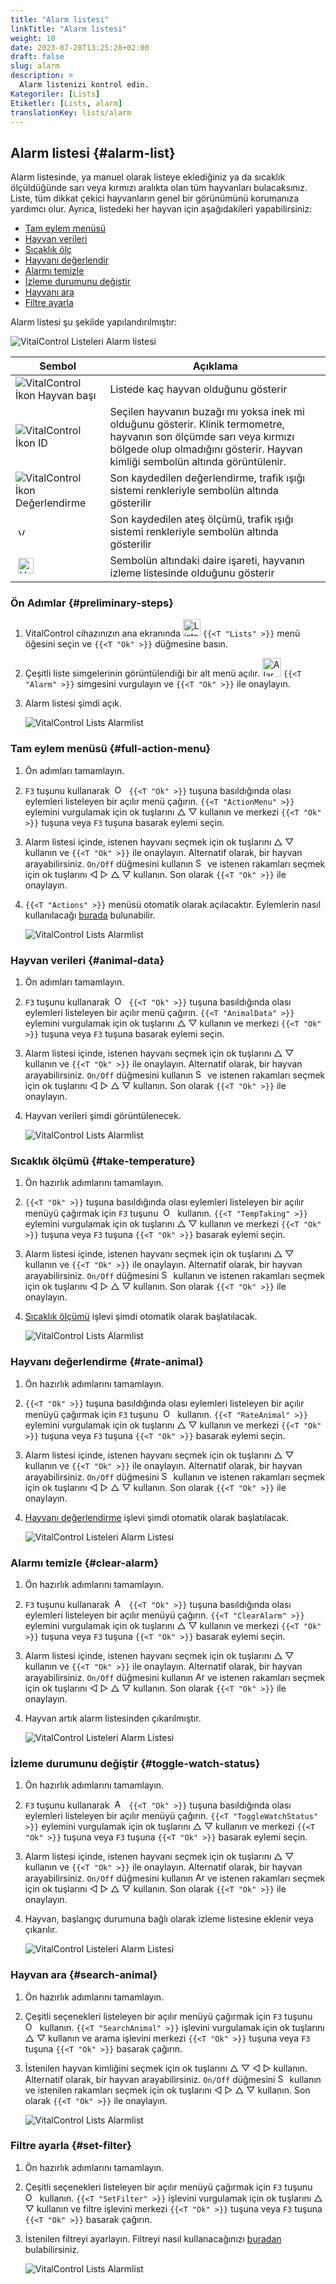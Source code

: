 ```yaml
---
title: "Alarm listesi"
linkTitle: "Alarm listesi"
weight: 10
date: 2023-07-28T13:25:28+02:00
draft: false
slug: alarm
description: >
  Alarm listenizi kontrol edin.
Kategoriler: [Lists]
Etiketler: [Lists, alarm]
translationKey: lists/alarm
---
```

## Alarm listesi {#alarm-list}

Alarm listesinde, ya manuel olarak listeye eklediğiniz ya da sıcaklık ölçüldüğünde sarı veya kırmızı aralıkta olan tüm hayvanları bulacaksınız. Liste, tüm dikkat çekici hayvanların genel bir görünümünü korumanıza yardımcı olur. Ayrıca, listedeki her hayvan için aşağıdakileri yapabilirsiniz:

- [Tam eylem menüsü](#full-action-menu)
- [Hayvan verileri](#animal-data)
- [Sıcaklık ölç](#take-temperature)
- [Hayvanı değerlendir](#rate-animal)
- [Alarmı temizle](#clear-alarm)
- [İzleme durumunu değiştir](#toggle-watch-status)
- [Hayvanı ara](#search-animal)
- [Filtre ayarla](#set-filter)

Alarm listesi şu şekilde yapılandırılmıştır:

   ![VitalControl Listeleri Alarm listesi](../images/alarmstructure.png "Alarm listesinin yapısı")

|Sembol   | Açıklama
|-------  |----
| ![VitalControl İkon Hayvan başı](../images/kopf.png "Hayvan başı") | Listede kaç hayvan olduğunu gösterir
| ![VitalControl İkon ID](../images/ID.png "ID") | Seçilen hayvanın buzağı mı yoksa inek mi olduğunu gösterir. Klinik termometre, hayvanın son ölçümde sarı veya kırmızı bölgede olup olmadığını gösterir. Hayvan kimliği sembolün altında görüntülenir.
| ![VitalControl İkon Değerlendirme](../images/auge.png "İkon Değerlendirme") | Son kaydedilen değerlendirme, trafik ışığı sistemi renkleriyle sembolün altında gösterilir
| &nbsp;<img src="/icons/actions/temperature.svg" width="12" align="bottom" alt="Vücut sıcaklığı" title="Vücut sıcaklığı" /> | Son kaydedilen ateş ölçümü, trafik ışığı sistemi renkleriyle sembolün altında gösterilir
| &nbsp;<img src="/icons/actions/rating.svg" width="25" align="bottom" alt="Hayvanın değerlendirilmesi" title="Değerlendirme" /> | Sembolün altındaki daire işareti, hayvanın izleme listesinde olduğunu gösterir

### Ön Adımlar {#preliminary-steps}


1. VitalControl cihazınızın ana ekranında <img src="/icons/main/lists.svg" width="28" align="bottom" alt="Lists" /> `{{<T "Lists" >}}` menü öğesini seçin ve `{{<T "Ok" >}}` düğmesine basın.

2. Çeşitli liste simgelerinin görüntülendiği bir alt menü açılır. <img src="/icons/lists/alarmlist.svg" width="30" align="bottom" alt="Alarm" /> `{{<T "Alarm" >}}` simgesini vurgulayın ve `{{<T "Ok" >}}` ile onaylayın.

3. Alarm listesi şimdi açık.

   ![VitalControl Lists Alarmlist](../images/firststeps.png "Ön Adımlar")

### Tam eylem menüsü {#full-action-menu}

1. Ön adımları tamamlayın.

2. `F3` tuşunu kullanarak &nbsp;<img src="/icons/footer/open-popup.svg" width="15" align="bottom" alt="Open popup" />&nbsp; `{{<T "Ok" >}}` tuşuna basıldığında olası eylemleri listeleyen bir açılır menü çağırın. `{{<T "ActionMenu" >}}` eylemini vurgulamak için ok tuşlarını △ ▽ kullanın ve merkezi `{{<T "Ok" >}}` tuşuna veya `F3` tuşuna basarak eylemi seçin.

3. Alarm listesi içinde, istenen hayvanı seçmek için ok tuşlarını △ ▽ kullanın ve `{{<T "Ok" >}}` ile onaylayın. Alternatif olarak, bir hayvan arayabilirsiniz. `On/Off` düğmesini kullanın <img src="/icons/footer/search.svg" width="15" align="bottom" alt="Search" /> ve istenen rakamları seçmek için ok tuşlarını ◁ ▷ △ ▽ kullanın. Son olarak `{{<T "Ok" >}}` ile onaylayın.

4. `{{<T "Actions" >}}` menüsü otomatik olarak açılacaktır. Eylemlerin nasıl kullanılacağı [burada](/en/docs/actions/) bulunabilir.

   ![VitalControl Lists Alarmlist](../images/actionmenu.png "Eylem menüsü")

### Hayvan verileri {#animal-data}

1. Ön adımları tamamlayın.

2. `F3` tuşunu kullanarak &nbsp;<img src="/icons/footer/open-popup.svg" width="15" align="bottom" alt="Open popup" />&nbsp; `{{<T "Ok" >}}` tuşuna basıldığında olası eylemleri listeleyen bir açılır menü çağırın. `{{<T "AnimalData" >}}` eylemini vurgulamak için ok tuşlarını △ ▽ kullanın ve merkezi `{{<T "Ok" >}}` tuşuna veya `F3` tuşuna basarak eylemi seçin.

3. Alarm listesi içinde, istenen hayvanı seçmek için ok tuşlarını △ ▽ kullanın ve `{{<T "Ok" >}}` ile onaylayın. Alternatif olarak, bir hayvan arayabilirsiniz. `On/Off` düğmesini kullanın <img src="/icons/footer/search.svg" width="15" align="bottom" alt="Search" /> ve istenen rakamları seçmek için ok tuşlarını ◁ ▷ △ ▽ kullanın. Son olarak `{{<T "Ok" >}}` ile onaylayın.

4. Hayvan verileri şimdi görüntülenecek.

   ![VitalControl Lists Alarmlist](../images/animaldata.png "Hayvan verileri")

### Sıcaklık ölçümü {#take-temperature}

1. Ön hazırlık adımlarını tamamlayın.

2. `{{<T "Ok" >}}` tuşuna basıldığında olası eylemleri listeleyen bir açılır menüyü çağırmak için `F3` tuşunu &nbsp;<img src="/icons/footer/open-popup.svg" width="15" align="bottom" alt="Open popup" />&nbsp; kullanın. `{{<T "TempTaking" >}}` eylemini vurgulamak için ok tuşlarını △ ▽ kullanın ve merkezi `{{<T "Ok" >}}` tuşuna veya `F3` tuşuna `{{<T "Ok" >}}` basarak eylemi seçin.

3. Alarm listesi içinde, istenen hayvanı seçmek için ok tuşlarını △ ▽ kullanın ve `{{<T "Ok" >}}` ile onaylayın. Alternatif olarak, bir hayvan arayabilirsiniz. `On/Off` düğmesini <img src="/icons/footer/search.svg" width="15" align="bottom" alt="Search" /> kullanın ve istenen rakamları seçmek için ok tuşlarını ◁ ▷ △ ▽ kullanın. Son olarak `{{<T "Ok" >}}` ile onaylayın.

4. [Sıcaklık ölçümü](/en/docs/actions/measure-temperature/#measure-fever) işlevi şimdi otomatik olarak başlatılacak.

   ![VitalControl Lists Alarmlist](../images/temperature.png "Sıcaklık ölçümü")

### Hayvanı değerlendirme {#rate-animal}

1. Ön hazırlık adımlarını tamamlayın.

2. `{{<T "Ok" >}}` tuşuna basıldığında olası eylemleri listeleyen bir açılır menüyü çağırmak için `F3` tuşunu &nbsp;<img src="/icons/footer/open-popup.svg" width="15" align="bottom" alt="Open popup" />&nbsp; kullanın. `{{<T "RateAnimal" >}}` eylemini vurgulamak için ok tuşlarını △ ▽ kullanın ve merkezi `{{<T "Ok" >}}` tuşuna veya `F3` tuşuna `{{<T "Ok" >}}` basarak eylemi seçin.

3. Alarm listesi içinde, istenen hayvanı seçmek için ok tuşlarını △ ▽ kullanın ve `{{<T "Ok" >}}` ile onaylayın. Alternatif olarak, bir hayvan arayabilirsiniz. `On/Off` düğmesini <img src="/icons/footer/search.svg" width="15" align="bottom" alt="Search" /> kullanın ve istenen rakamları seçmek için ok tuşlarını ◁ ▷ △ ▽ kullanın. Son olarak `{{<T "Ok" >}}` ile onaylayın.

4. [Hayvanı değerlendirme](/en/docs/actions/rating/#rate-your-animals) işlevi şimdi otomatik olarak başlatılacak.


   ![VitalControl Listeleri Alarm Listesi](../images/rateanimal.png "Hayvanı değerlendir")

### Alarmı temizle {#clear-alarm}

1. Ön hazırlık adımlarını tamamlayın.

2. `F3` tuşunu kullanarak &nbsp;<img src="/icons/footer/open-popup.svg" width="15" align="bottom" alt="Açılır menüyü aç" />&nbsp; `{{<T "Ok" >}}` tuşuna basıldığında olası eylemleri listeleyen bir açılır menüyü çağırın. `{{<T "ClearAlarm" >}}` eylemini vurgulamak için ok tuşlarını △ ▽ kullanın ve merkezi `{{<T "Ok" >}}` tuşuna veya `F3` tuşuna `{{<T "Ok" >}}` basarak eylemi seçin.

3. Alarm listesi içinde, istenen hayvanı seçmek için ok tuşlarını △ ▽ kullanın ve `{{<T "Ok" >}}` ile onaylayın. Alternatif olarak, bir hayvan arayabilirsiniz. `On/Off` düğmesini kullanın <img src="/icons/footer/search.svg" width="15" align="bottom" alt="Ara" /> ve istenen rakamları seçmek için ok tuşlarını ◁ ▷ △ ▽ kullanın. Son olarak `{{<T "Ok" >}}` ile onaylayın.

4. Hayvan artık alarm listesinden çıkarılmıştır.

   ![VitalControl Listeleri Alarm Listesi](../images/clearalarm.png "Alarmı temizle")

### İzleme durumunu değiştir {#toggle-watch-status}

1. Ön hazırlık adımlarını tamamlayın.

2. `F3` tuşunu kullanarak &nbsp;<img src="/icons/footer/open-popup.svg" width="15" align="bottom" alt="Açılır menüyü aç" />&nbsp; `{{<T "Ok" >}}` tuşuna basıldığında olası eylemleri listeleyen bir açılır menüyü çağırın. `{{<T "ToggleWatchStatus" >}}` eylemini vurgulamak için ok tuşlarını △ ▽ kullanın ve merkezi `{{<T "Ok" >}}` tuşuna veya `F3` tuşuna `{{<T "Ok" >}}` basarak eylemi seçin.

3. Alarm listesi içinde, istenen hayvanı seçmek için ok tuşlarını △ ▽ kullanın ve `{{<T "Ok" >}}` ile onaylayın. Alternatif olarak, bir hayvan arayabilirsiniz. `On/Off` düğmesini kullanın <img src="/icons/footer/search.svg" width="15" align="bottom" alt="Ara" /> ve istenen rakamları seçmek için ok tuşlarını ◁ ▷ △ ▽ kullanın. Son olarak `{{<T "Ok" >}}` ile onaylayın.

4. Hayvan, başlangıç durumuna bağlı olarak izleme listesine eklenir veya çıkarılır.

   ![VitalControl Listeleri Alarm Listesi](../images/watchlist.png "İzleme durumunu değiştir")

### Hayvan ara {#search-animal}


1. Ön hazırlık adımlarını tamamlayın.

2. Çeşitli seçenekleri listeleyen bir açılır menüyü çağırmak için `F3` tuşunu &nbsp;<img src="/icons/footer/open-popup.svg" width="15" align="bottom" alt="Open popup" />&nbsp; kullanın. `{{<T "SearchAnimal" >}}` işlevini vurgulamak için ok tuşlarını △ ▽ kullanın ve arama işlevini merkezi `{{<T "Ok" >}}` tuşuna veya `F3` tuşuna `{{<T "Ok" >}}` basarak çağırın.

3. İstenilen hayvan kimliğini seçmek için ok tuşlarını △ ▽ ◁ ▷ kullanın. Alternatif olarak, bir hayvan arayabilirsiniz. `On/Off` düğmesini <img src="/icons/footer/search.svg" width="15" align="bottom" alt="Search" /> kullanın ve istenilen rakamları seçmek için ok tuşlarını ◁ ▷ △ ▽ kullanın. Son olarak `{{<T "Ok" >}}` ile onaylayın.

   ![VitalControl Lists Alarmlist](../images/searchanimal.png "Hayvan ara")

### Filtre ayarla {#set-filter}

1. Ön hazırlık adımlarını tamamlayın.

2. Çeşitli seçenekleri listeleyen bir açılır menüyü çağırmak için `F3` tuşunu &nbsp;<img src="/icons/footer/open-popup.svg" width="15" align="bottom" alt="Open popup" />&nbsp; kullanın. `{{<T "SetFilter" >}}` işlevini vurgulamak için ok tuşlarını △ ▽ kullanın ve filtre işlevini merkezi `{{<T "Ok" >}}` tuşuna veya `F3` tuşuna `{{<T "Ok" >}}` basarak çağırın.

3. İstenilen filtreyi ayarlayın. Filtreyi nasıl kullanacağınızı [buradan](../../filter/#applying-filters) bulabilirsiniz.

   ![VitalControl Lists Alarmlist](../images/setfilter.png "Filtre ayarla")

